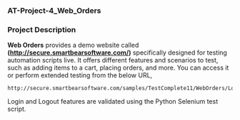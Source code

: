 ### AT-Project-4_Web_Orders

### Project Description

**Web Orders** provides a demo website called **(http://secure.smartbearsoftware.com/)** specifically designed for testing automation scripts live. It offers different features and scenarios to test, such as adding items to a cart, placing orders, and more. You can access it or perform extended testing from the below URL,
```
http://secure.smartbearsoftware.com/samples/TestComplete11/WebOrders/Login.aspx
```

Login and Logout features are validated using the Python Selenium test script.
